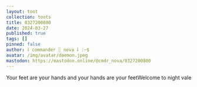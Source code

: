 ```yaml
---
layout: toot
collection: toots
title: 0327200800
date: 2024-03-27
published: true
tags: []
pinned: false
author: ⸸ commander ░ nova ⸸ :~$
avatar: /img/avatar/daemon.jpeg
mastodon: https://mastodon.online/@cmdr_nova/0327200800
---
```


Your feet are your hands and your hands are your feetWelcome to night vale

